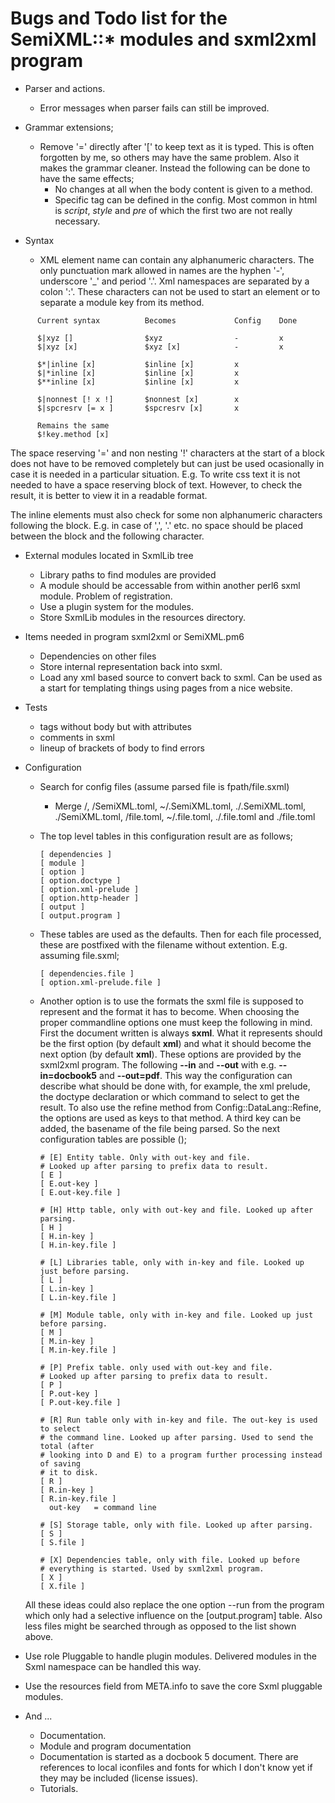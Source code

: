 # Bugs and Todo list for the SemiXML::* modules and sxml2xml program

* Parser and actions.
  * Error messages when parser fails can still be improved.


* Grammar extensions;
  * Remove '=' directly after '[' to keep text as it is typed. This is often forgotten by me, so others may have the same problem. Also it makes the grammar cleaner. Instead the following can be done to have the same effects;
    * No changes at all when the body content is given to a method.
    * Specific tag can be defined in the config. Most common in html is *script*, *style* and *pre* of which the first two are not really necessary.


* Syntax
  * XML element name can contain any alphanumeric characters. The only punctuation mark allowed in names are the hyphen '-', underscore '\_' and period '.'. Xml namespaces are separated by a colon ':'. These characters can not be used to start an element or to separate a module key from its method.

```
      Current syntax          Becomes             Config    Done

      $|xyz []                $xyz                -         x
      $|xyz [x]               $xyz [x]            -         x

      $*|inline [x]           $inline [x]         x
      $|*inline [x]           $inline [x]         x
      $**inline [x]           $inline [x]         x

      $|nonnest [! x !]       $nonnest [x]        x
      $|spcresrv [= x ]       $spcresrv [x]       x

      Remains the same
      $!key.method [x]

```
  The space reserving '=' and non nesting '!' characters at the start of a block does not have to be removed completely but can just be used ocasionally in case it is needed in a particular situation. E.g. To write css text it is not needed to have a space reserving block of text. However, to check the result, it is better to view it in a readable format.

  The inline elements must also check for some non alphanumeric characters following the block. E.g. in case of ',', '.' etc. no space should be placed between the block and the following character.

* External modules located in SxmlLib tree
  * Library paths to find modules are provided
  * A module should be accessable from within another perl6 sxml module. Problem of registration.
  * Use a plugin system for the modules.
  * Store SxmlLib modules in the resources directory.

* Items needed in program sxml2xml or SemiXML.pm6
  * Dependencies on other files
  * Store internal representation back into sxml.
  * Load any xml based source to convert back to sxml. Can be used as a start for templating things using pages from a nice website.

* Tests
  * tags without body but with attributes
  * comments in sxml
  * lineup of brackets of body to find errors

* Configuration
  * Search for config files (assume parsed file is fpath/file.sxml)
    * Merge <resource-location>/<sha-encoded SemiXML.toml>,  <fpath>/SemiXML.toml, ~/.SemiXML.toml, ./.SemiXML.toml, ./SemiXML.toml, <fpath>/file.toml, ~/.file.toml, ./.file.toml and ./file.toml

  * The top level tables in this configuration result are as follows;

    ```
    [ dependencies ]
    [ module ]
    [ option ]
    [ option.doctype ]
    [ option.xml-prelude ]
    [ option.http-header ]
    [ output ]
    [ output.program ]

    ```
  * These tables are used as the defaults. Then for each file processed, these are postfixed with the filename without extention. E.g. assuming file.sxml;

    ```
    [ dependencies.file ]
    [ option.xml-prelude.file ]
    ```

  * Another option is to use the formats the sxml file is supposed to represent and the format it has to become. When choosing the proper commandline options one must keep the following in mind. First the document written is always **sxml**. What it represents should be the first option (by default **xml**) and what it should become the next option (by default **xml**). These options are provided by the sxml2xml program. The following **--in** and  **--out** with e.g. **--in=docbook5** and  **--out=pdf**. This way the configuration can describe what should be done with, for example, the xml prelude, the doctype declaration or which command to select to get the result. To also use the refine method from Config::DataLang::Refine, the options are used as keys to that method. A third key can be added, the basename of the file being parsed. So the next configuration tables are possible ();

    ```
    # [E] Entity table. Only with out-key and file.
    # Looked up after parsing to prefix data to result.
    [ E ]
    [ E.out-key ]
    [ E.out-key.file ]

    # [H] Http table, only with out-key and file. Looked up after parsing.
    [ H ]
    [ H.in-key ]
    [ H.in-key.file ]

    # [L] Libraries table, only with in-key and file. Looked up just before parsing.
    [ L ]
    [ L.in-key ]
    [ L.in-key.file ]

    # [M] Module table, only with in-key and file. Looked up just before parsing.
    [ M ]
    [ M.in-key ]
    [ M.in-key.file ]

    # [P] Prefix table. only used with out-key and file.
    # Looked up after parsing to prefix data to result.
    [ P ]
    [ P.out-key ]
    [ P.out-key.file ]

    # [R] Run table only with in-key and file. The out-key is used to select
    # the command line. Looked up after parsing. Used to send the total (after
    # looking into D and E) to a program further processing instead of saving
    # it to disk.
    [ R ]
    [ R.in-key ]
    [ R.in-key.file ]
      out-key   = command line

    # [S] Storage table, only with file. Looked up after parsing.
    [ S ]
    [ S.file ]

    # [X] Dependencies table, only with file. Looked up before
    # everything is started. Used by sxml2xml program.
    [ X ]
    [ X.file ]

    ```
  All these ideas could also replace the one option --run from the program which only had a selective influence on the [output.program] table. Also less files might be searched through as opposed to the list shown above.

* Use role Pluggable to handle plugin modules. Delivered modules in the Sxml namespace can be handled this way.
* Use the resources field from META.info to save the core Sxml pluggable modules.

* And ...
  * Documentation.
  * Module and program documentation
  * Documentation is started as a docbook 5 document. There are references to local iconfiles and fonts for which I don't know yet if they may be included (license issues).
  * Tutorials.
